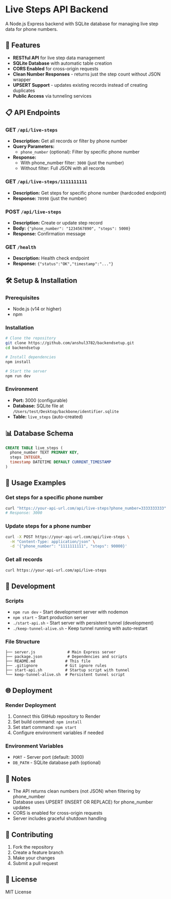 # Live Steps API Backend

A Node.js Express backend with SQLite database for managing live step data for phone numbers.

## 🚀 Features

- **RESTful API** for live step data management
- **SQLite Database** with automatic table creation
- **CORS Enabled** for cross-origin requests
- **Clean Number Responses** - returns just the step count without JSON wrapper
- **UPSERT Support** - updates existing records instead of creating duplicates
- **Public Access** via tunneling services

## 📋 API Endpoints

### GET `/api/live-steps`
- **Description:** Get all records or filter by phone number
- **Query Parameters:** 
  - `phone_number` (optional): Filter by specific phone number
- **Response:**
  - With phone_number filter: `3000` (just the number)
  - Without filter: Full JSON with all records

### GET `/api/live-steps/1111111111`
- **Description:** Get steps for specific phone number (hardcoded endpoint)
- **Response:** `78998` (just the number)

### POST `/api/live-steps`
- **Description:** Create or update step record
- **Body:** `{"phone_number": "1234567890", "steps": 5000}`
- **Response:** Confirmation message

### GET `/health`
- **Description:** Health check endpoint
- **Response:** `{"status":"OK","timestamp":"..."}`

## 🛠️ Setup & Installation

### Prerequisites
- Node.js (v14 or higher)
- npm

### Installation
```bash
# Clone the repository
git clone https://github.com/anshul3782/backendsetup.git
cd backendsetup

# Install dependencies
npm install

# Start the server
npm run dev
```

### Environment
- **Port:** 3000 (configurable)
- **Database:** SQLite file at `/Users/test/Desktop/backbone/identifier.sqlite`
- **Table:** `live_steps` (auto-created)

## 📊 Database Schema

```sql
CREATE TABLE live_steps (
  phone_number TEXT PRIMARY KEY,
  steps INTEGER,
  timestamp DATETIME DEFAULT CURRENT_TIMESTAMP
)
```

## 🚀 Usage Examples

### Get steps for a specific phone number
```bash
curl "https://your-api-url.com/api/live-steps?phone_number=3333333333"
# Response: 3000
```

### Update steps for a phone number
```bash
curl -X POST https://your-api-url.com/api/live-steps \
  -H "Content-Type: application/json" \
  -d '{"phone_number": "1111111111", "steps": 90000}'
```

### Get all records
```bash
curl https://your-api-url.com/api/live-steps
```

## 🔧 Development

### Scripts
- `npm run dev` - Start development server with nodemon
- `npm start` - Start production server
- `./start-api.sh` - Start server with persistent tunnel (development)
- `./keep-tunnel-alive.sh` - Keep tunnel running with auto-restart

### File Structure
```
├── server.js              # Main Express server
├── package.json           # Dependencies and scripts
├── README.md             # This file
├── .gitignore            # Git ignore rules
├── start-api.sh          # Startup script with tunnel
└── keep-tunnel-alive.sh  # Persistent tunnel script
```

## 🌐 Deployment

### Render Deployment
1. Connect this GitHub repository to Render
2. Set build command: `npm install`
3. Set start command: `npm start`
4. Configure environment variables if needed

### Environment Variables
- `PORT` - Server port (default: 3000)
- `DB_PATH` - SQLite database path (optional)

## 📝 Notes

- The API returns clean numbers (not JSON) when filtering by phone_number
- Database uses UPSERT (INSERT OR REPLACE) for phone_number updates
- CORS is enabled for cross-origin requests
- Server includes graceful shutdown handling

## 🤝 Contributing

1. Fork the repository
2. Create a feature branch
3. Make your changes
4. Submit a pull request

## 📄 License

MIT License 